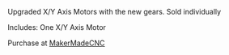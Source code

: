 Upgraded X/Y Axis Motors with the new gears.  Sold individually

Includes: One X/Y Axis Motor


Purchase at [MakerMadeCNC](https://www.makermadecnc.com/product/xy-drive-motor-sold-individually/)
